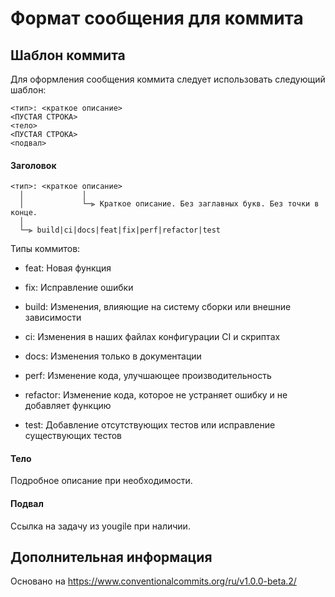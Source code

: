 # Формат сообщения для коммита

## Шаблон коммита

Для оформления сообщения коммита следует использовать следующий шаблон:
```
<тип>: <краткое описание>
<ПУСТАЯ СТРОКА>
<тело> 
<ПУСТАЯ СТРОКА>
<подвал>
```

#### Заголовок
```
<тип>: <краткое описание>
  │             │
  │             └─⫸ Краткое описание. Без заглавных букв. Без точки в конце.
  │
  └─⫸ build|ci|docs|feat|fix|perf|refactor|test
```
Типы коммитов:
* feat: Новая функция
* fix: Исправление ошибки

* build: Изменения, влияющие на систему сборки или внешние зависимости
* ci: Изменения в наших файлах конфигурации CI и скриптах
* docs: Изменения только в документации
* perf: Изменение кода, улучшающее производительность
* refactor: Изменение кода, которое не устраняет ошибку и не добавляет функцию
* test: Добавление отсутствующих тестов или исправление существующих тестов

#### Тело

Подробное описание при необходимости. 

#### Подвал

Ссылка на задачу из yougile при наличии.

## Дополнительная информация
Основано на https://www.conventionalcommits.org/ru/v1.0.0-beta.2/